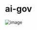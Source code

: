 # ai-gov

![image](https://github.com/user-attachments/assets/4af5cc98-2422-4a1e-9950-98832a2cdb66)

